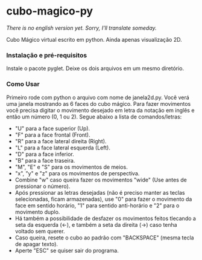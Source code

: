 # cubo-magico-py
*There is no english version yet. Sorry, I'll translate someday.*

Cubo Mágico virtual escrito em python. Ainda apenas visualização 2D.
### Instalação e pré-requisitos
Instale o pacote pyglet.
Deixe os dois arquivos em um mesmo diretório.
### Como Usar
Primeiro rode com python o arquivo com nome de janela2d.py. Você verá uma janela mostrando as 6 faces do cubo mágico.
Para fazer movimentos você precisa digitar o movimento desejado em letra da notação em inglês e então um número (0, 1 ou 2). Segue abaixo a lista de comandos/letras:
* "U" para a face superior (Up).
* "F" para a face frontal (Front).
* "R" para a face lateral direita (Right).
* "L" para a face lateral esquerda (Left).
* "D" para a face inferior.
* "B" para a face traseira.
* "M", "E" e "S" para os movimentos de meios.
* "x", "y" e "z" para os movimentos de perspectiva.
* Combine "w" caso queira fazer os movimentos "wide" (Use antes de pressionar o número).
* Após pressionar as letras desejadas (não é preciso manter as teclas selecionadas, ficam armazenadas),
use "0" para fazer o movimento da face em sentido horário, "1" para sentido anti-horário e "2" para o movimento duplo.
* Há também a possibilidade de desfazer os movimentos feitos tlecando a seta da esquerda (←),
e também a seta da direita (→) caso tenha voltado sem querer.
* Caso queira, resete o cubo ao padrão com "BACKSPACE" (mesma tecla de apagar texto).
* Aperte "ESC" se quiser sair do programa.
